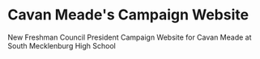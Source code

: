 # Cavan Meade's Campaign Website
New Freshman Council President Campaign Website for Cavan Meade at South Mecklenburg High School
